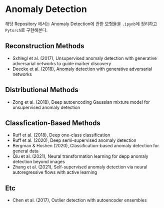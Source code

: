# Anomaly Detection


해당 Repository 에서는 Anomaly Detection에 관한 모형들을 `.ipynb`에 정리하고 `Pytorch`로 구현해본다.

## Reconstruction Methods

- Sxhlegl et al. (2017), Unsupervised anomaly detection with generative adversarial networks to guide marker discovery
- Deecke et al. (2018), Anomaly detection with generative adversarial networks


## Distributional Methods

- Zong et al. (2018), Deep autoencoding Gaussian mixture model for unsupervised anomaly detection


## Classfication-Based Methods

- Ruff et al. (2018), Deep one-class classification
- Ruff et al. (2020), Deep semi-supervised anomaly detection
- Bergman & Hoshen (2020), Classification-based anomaly detection for general data
- Qiu et al. (2021), Neural transformation learning for depp anomaly detection beyond images
- Zhang et al. (2021), Self-supervised anomaly detection via neural autoregressive flows with active learning

## Etc

- Chen et al. (2017), Outlier detection with autoencoder ensembles

